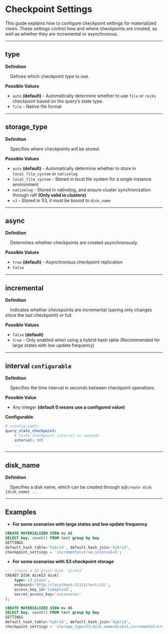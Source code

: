# Checkpoint Settings

This guide explains how to configure checkpoint settings for materialized views. These settings control how and where checkpoints are created, as well as whether they are incremental or asynchronous.

---

## type

**Definition** 

    Defines which checkpoint type to use.

**Possible Values**  

- `auto`  **(default)** - Automatically determine whether to use `file` or `rocks` checkpoint based on the query’s state type.
- `file` - Native file format

---

## storage_type

**Definition**  

    Specifies where checkpoints will be stored.

**Possible Values**  

- `auto` **(default)**  - Automatically determine whether to store in `local_file_system` or `nativelog`
- `local_file_system`  - Stored in local file system for a single instance environment
- `nativelog` - Stored in nativelog, and ensure cluster synchronization through raft **(Only valid in clusters)**
- `s3` - Stored in S3, it must be bound to `disk_name`

---

## async

**Definition**  

    Determines whether checkpoints are created asynchronously.

**Possible Values**  

- `true` **(default)** - Asynchronous checkpoint replication
- `false`

---

## incremental

**Definition** 

    Indicates whether checkpoints are incremental (saving only changes since the last checkpoint) or full.

**Possible Values**  

- `false` **(default)**
- `true`  - Only enabled when using a hybrid hash table (Recommended for large states with low update frequency)

---

## interval `configurable`

**Definition**

    Specifies the time interval in seconds between checkpoint operations.

**Possible Value**  

- Any integer **(default 0 means use a configured value)**

**Configurable**

```yaml
# <config.yaml>
query_state_checkpoint:
    # State checkpoint interval in seconds
    interval: 900
    ...
```

---

## disk_name

**Definition**

    Specifies a disk name, which can be created through sql`create disk {disk_name} ...`

---

## Examples

- **For some scenarios with large states and low update frequency**

```sql
CREATE MATERIALIZED VIEW mv AS
SELECT key, count() FROM test group by key
SETTINGS
default_hash_table='hybrid', default_hash_join='hybrid',
checkpoint_settings = 'incremental=true;interval=5';
```

- **For some scenarios with S3 checkpoint storage**

```sql
--- create a S3 plain disk `diskS3`
CREAET DISK diskS3 disk(
    type='s3_plain',
    endpoint='http://localhost:11111/test/s3/',
    access_key_id='timeplusd',
    secret_access_key='xxxxxxxxxx'
);

CREATE MATERIALIZED VIEW mv AS
SELECT key, count() FROM test group by key
SETTINGS
default_hash_table='hybrid', default_hash_join='hybrid',
checkpoint_settings = 'storage_type=S3;disk_name=diskS3;incremental=true;interval=5';
```
